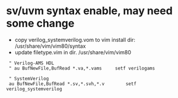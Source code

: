 # sv/uvm syntax enable, may need some change
* copy verilog_systemverilog.vom to vim install dir: /usr/share/vim/vim80/syntax
* update filetype.vim in dir. /usr/share/vim/vim80
```
 " Verilog-AMS HDL
 " au BufNewFile,BufRead *.va,*.vams     setf verilogams

 " SystemVerilog
 au BufNewFile,BufRead *.sv,*.svh,*.v        setf verilog_systemverilog
```
